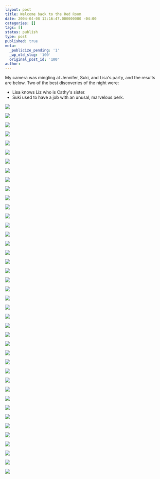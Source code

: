 ```yaml
---
layout: post
title: Welcome back to the Red Room
date: 2004-04-08 12:16:47.000000000 -04:00
categories: []
tags: []
status: publish
type: post
published: true
meta:
  _publicize_pending: '1'
  _wp_old_slug: '100'
  original_post_id: '100'
author: 
---
```

My camera was mingling at Jennifer, Suki, and Lisa's party, and the results are below.  Two of the best discoveries of the night were:
<ul>
<li> Lisa knows Liz who is Cathy's sister.</li>
<li> Suki used to have a job with an unusal, marvelous perk.</li>
</ul>

<a href="/weblog/100/DCP_5189.JPG"><img src="/weblog/100/thumbnails/DCP_5189.JPG" /></a>
<!--more-->
<a href="/weblog/100/DCP_5188.JPG"><img src="/weblog/100/thumbnails/DCP_5188.JPG" /></a>

<a href="/weblog/100/DCP_5190.JPG"><img src="/weblog/100/thumbnails/DCP_5190.JPG" /></a>

<a href="/weblog/100/DCP_5192.JPG"><img src="/weblog/100/thumbnails/DCP_5192.JPG" /></a>

<a href="/weblog/100/DCP_5194.JPG"><img src="/weblog/100/thumbnails/DCP_5194.JPG" /></a>

<a href="/weblog/100/DCP_5196.JPG"><img src="/weblog/100/thumbnails/DCP_5196.JPG" /></a>

<a href="/weblog/100/DCP_5197.JPG"><img src="/weblog/100/thumbnails/DCP_5197.JPG" /></a>

<a href="/weblog/100/DCP_5198.JPG"><img src="/weblog/100/thumbnails/DCP_5198.JPG" /></a>

<a href="/weblog/100/DCP_5199.JPG"><img src="/weblog/100/thumbnails/DCP_5199.JPG" /></a>

<a href="/weblog/100/DCP_5200.JPG"><img src="/weblog/100/thumbnails/DCP_5200.JPG" /></a>

<a href="/weblog/100/DCP_5201.JPG"><img src="/weblog/100/thumbnails/DCP_5201.JPG" /></a>

<a href="/weblog/100/DCP_5203.JPG"><img src="/weblog/100/thumbnails/DCP_5203.JPG" /></a>

<a href="/weblog/100/DCP_5205.JPG"><img src="/weblog/100/thumbnails/DCP_5205.JPG" /></a>

<a href="/weblog/100/DCP_5207.JPG"><img src="/weblog/100/thumbnails/DCP_5207.JPG" /></a>

<a href="/weblog/100/DCP_5208.JPG"><img src="/weblog/100/thumbnails/DCP_5208.JPG" /></a>

<a href="/weblog/100/DCP_5212.JPG"><img src="/weblog/100/thumbnails/DCP_5212.JPG" /></a>

<a href="/weblog/100/DCP_5218.JPG"><img src="/weblog/100/thumbnails/DCP_5218.JPG" /></a>

<a href="/weblog/100/DCP_5219.JPG"><img src="/weblog/100/thumbnails/DCP_5219.JPG" /></a>

<a href="/weblog/100/DCP_5220.JPG"><img src="/weblog/100/thumbnails/DCP_5220.JPG" /></a>

<a href="/weblog/100/DCP_5221.JPG"><img src="/weblog/100/thumbnails/DCP_5221.JPG" /></a>

<a href="/weblog/100/DCP_5223.JPG"><img src="/weblog/100/thumbnails/DCP_5223.JPG" /></a>

<a href="/weblog/100/DCP_5224.JPG"><img src="/weblog/100/thumbnails/DCP_5224.JPG" /></a>

<a href="/weblog/100/DCP_5225.JPG"><img src="/weblog/100/thumbnails/DCP_5225.JPG" /></a>

<a href="/weblog/100/DCP_5226.JPG"><img src="/weblog/100/thumbnails/DCP_5226.JPG" /></a>

<a href="/weblog/100/DCP_5227.JPG"><img src="/weblog/100/thumbnails/DCP_5227.JPG" /></a>

<a href="/weblog/100/DCP_5231.JPG"><img src="/weblog/100/thumbnails/DCP_5231.JPG" /></a>

<a href="/weblog/100/DCP_5232.JPG"><img src="/weblog/100/thumbnails/DCP_5232.JPG" /></a>

<a href="/weblog/100/DCP_5233.JPG"><img src="/weblog/100/thumbnails/DCP_5233.JPG" /></a>

<a href="/weblog/100/DCP_5234.JPG"><img src="/weblog/100/thumbnails/DCP_5234.JPG" /></a>

<a href="/weblog/100/DCP_5236.JPG"><img src="/weblog/100/thumbnails/DCP_5236.JPG" /></a>

<a href="/weblog/100/DCP_5237.JPG"><img src="/weblog/100/thumbnails/DCP_5237.JPG" /></a>

<a href="/weblog/100/DCP_5239.JPG"><img src="/weblog/100/thumbnails/DCP_5239.JPG" /></a>

<a href="/weblog/100/DCP_5240.JPG"><img src="/weblog/100/thumbnails/DCP_5240.JPG" /></a>

<a href="/weblog/100/DCP_5242.JPG"><img src="/weblog/100/thumbnails/DCP_5242.JPG" /></a>

<a href="/weblog/100/DCP_5243.JPG"><img src="/weblog/100/thumbnails/DCP_5243.JPG" /></a>

<a href="/weblog/100/DCP_5244s.JPG"><img src="/weblog/100/thumbnails/DCP_5244s.JPG" /></a>

<a href="/weblog/100/DCP_5246.JPG"><img src="/weblog/100/thumbnails/DCP_5246.JPG" /></a>

<a href="/weblog/100/DCP_5249s.JPG"><img src="/weblog/100/thumbnails/DCP_5249s.JPG" /></a>

<a href="/weblog/100/DCP_5250.JPG"><img src="/weblog/100/thumbnails/DCP_5250.JPG" /></a>

<a href="/weblog/100/DCP_5251.JPG"><img src="/weblog/100/thumbnails/DCP_5251.JPG" /></a>

<a href="/weblog/100/DCP_5252.JPG"><img src="/weblog/100/thumbnails/DCP_5252.JPG" /></a>
